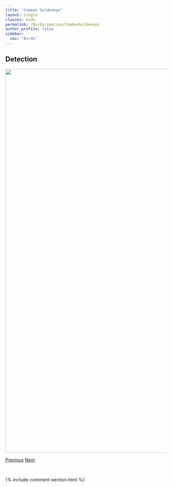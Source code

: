 ```yaml
---
title: "Common Goldeneye"
layout: single
classes: wide
permalink: /Birds/species/CommonGoldeneye
author_profile: false
sidebar:
  nav: "Birds"
---
```


<h2>Detection</h2>

<a href="https://drive.google.com/uc?export=view&id=1lIGd0jFkVlEeM9AZP-gD1_bQQuEQio3a">
<img src="https://drive.google.com/uc?export=view&id=1lIGd0jFkVlEeM9AZP-gD1_bQQuEQio3a" height = "1200" width = "800">
</a>


<a href="/DevelopmentWebsite/Birds/species/CapeMayWarbler" class="pagination--pager" title="Setophaga tigrina">Previous</a> <a href="/DevelopmentWebsite/Birds/species/CommonGrackle" class="pagination--pager" title="Quiscalus quiscula">Next</a>

<p>&nbsp;</p>

{% include comment-section.html %}

